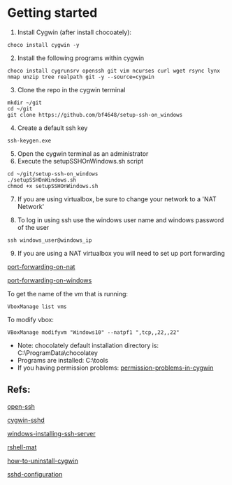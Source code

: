 # Getting started

1. Install Cygwin (after install chocoately):

```shell
choco install cygwin -y
```

2. Install the following programs within cygwin

```shell
choco install cygrunsrv openssh git vim ncurses curl wget rsync lynx nmap unzip tree realpath git -y --source=cygwin
```

3. Clone the repo in the cygwin terminal

```
mkdir ~/git
cd ~/git
git clone https://github.com/bf4648/setup-ssh-on_windows
```

4. Create a default ssh key

```
ssh-keygen.exe
```

5. Open the cygwin terminal as an administrator
6. Execute the setupSSHOnWindows.sh script

```
cd ~/git/setup-ssh-on_windows
./setupSSHOnWindows.sh
chmod +x setupSSHOnWindows.sh
```

7. If you are using virtualbox, be sure to change your network to a 'NAT Network'

8. To log in using ssh use the windows user name and windows password of the user

```
ssh windows_user@windows_ip 
```

9. If you are using a NAT virtualbox you will need to set up port forwarding 

[port-forwarding-on-nat](https://stackoverflow.com/questions/15580525/virtualbox-port-forwarding-not-working-with-nat-adapter)

[port-forwarding-on-windows](https://www.howtogeek.com/122641/how-to-forward-ports-to-a-virtual-machine-and-use-it-as-a-server/)

To get the name of the vm that is running: 

```shell
VboxManage list vms

```

To modify vbox:

```shell
VBoxManage modifyvm "Windows10" --natpf1 ",tcp,,22,,22"
```

* Note: chocolately default installation directory is: C:\ProgramData\chocolatey
* Programs are installed: C:\tools
* If you having permission problems: [permission-problems-in-cygwin](http://georgik.rocks/how-to-fix-incorrect-cygwin-permission-inwindows-7/)


## Refs:  

[open-ssh](http://www.security-plus.co/OpenSSH.txt)

[cygwin-sshd](http://www.noah.org/ssh/cygwin-sshd.html)

[windows-installing-ssh-server](https://bscb.cornell.edu/about/resources/windows-installing-ssh-server)

[rshell-mat](https://github.com/vicrucann/rshell-mat)

[how-to-uninstall-cygwin](http://superuser.com/questions/110726/how-to-uninstall-reinstall-cygwin-to-use-sshd)

[sshd-configuration](techtorials.me/cygwin/sshd-configuration/)
